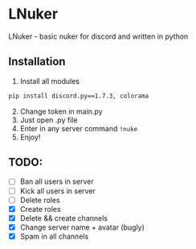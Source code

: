 # LNuker
LNuker - basic nuker for discord and written in python
## Installation
1. Install all modules
```bash
pip install discord.py==1.7.3, colorama
```
2. Change token in main.py
3. Just open .py file
4. Enter in any server command `!nuke`
5. Enjoy!
## TODO:
- [ ] Ban all users in server
- [ ] Kick all users in server
- [ ] Delete roles
- [x] Create roles
- [x] Delete && create channels
- [x] Change server name + avatar (bugly)
- [x] Spam in all channels  
